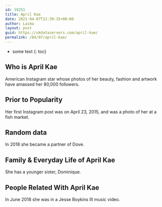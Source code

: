 ```yaml
---
id: 19251
title: April Kae
date: 2021-04-07T22:39:15+00:00
author: Laima
layout: post
guid: https://ukdataservers.com/april-kae/
permalink: /04/07/april-kae/
---
```


* some text
{: toc}


## Who is April Kae
                  
                  
                  
American Instagram star whose photos of her beauty, fashion and artwork have amassed her 80,000 followers. 
                  
              
            
              
            
                
                
                
## Prior to Popularity
                  
                  
                  
Her first Instagram post was on April 23, 2015, and was a photo of her at a fish market. 
                  
              
            
              
            
                
                
                
## Random data
                  
                  
                  
In 2018 she became a partner of Dove. 
                  
              
            
              
            
                
                
                
## Family & Everyday Life of April Kae
                  
                  
                  
She has a younger sister, Dominique. 
                  
              
            
              
            
                
                
                
## People Related With April Kae
                  
                  
                  
In June 2018 she was in a Jesse Boykins III music video. 
                  
              
            
              
            
                
              
            
              
              
            
            
              
            
          
          
          